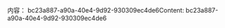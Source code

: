 <span data-ttu-id="12f30-101">内容： bc23a887-a90a-40e4-9d92-930309ec4de6</span><span class="sxs-lookup"><span data-stu-id="12f30-101">Content: bc23a887-a90a-40e4-9d92-930309ec4de6</span></span>